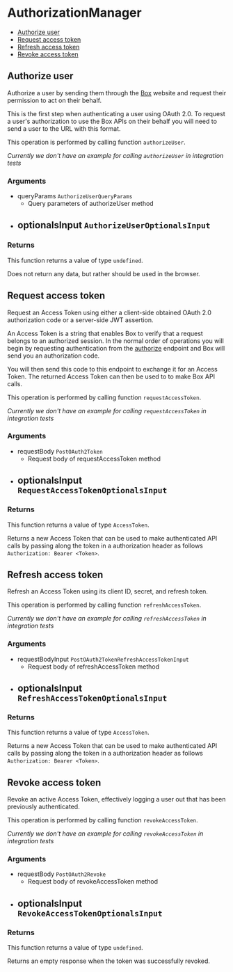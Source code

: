 # AuthorizationManager

- [Authorize user](#authorize-user)
- [Request access token](#request-access-token)
- [Refresh access token](#refresh-access-token)
- [Revoke access token](#revoke-access-token)

## Authorize user

Authorize a user by sending them through the [Box](https://box.com)
website and request their permission to act on their behalf.

This is the first step when authenticating a user using
OAuth 2.0. To request a user's authorization to use the Box APIs
on their behalf you will need to send a user to the URL with this
format.

This operation is performed by calling function `authorizeUser`.

_Currently we don't have an example for calling `authorizeUser` in integration tests_

### Arguments

- queryParams `AuthorizeUserQueryParams`
  - Query parameters of authorizeUser method
- optionalsInput `AuthorizeUserOptionalsInput`
  -

### Returns

This function returns a value of type `undefined`.

Does not return any data, but rather should be used in the browser.

## Request access token

Request an Access Token using either a client-side obtained OAuth 2.0
authorization code or a server-side JWT assertion.

An Access Token is a string that enables Box to verify that a
request belongs to an authorized session. In the normal order of
operations you will begin by requesting authentication from the
[authorize](#get-authorize) endpoint and Box will send you an
authorization code.

You will then send this code to this endpoint to exchange it for
an Access Token. The returned Access Token can then be used to to make
Box API calls.

This operation is performed by calling function `requestAccessToken`.

_Currently we don't have an example for calling `requestAccessToken` in integration tests_

### Arguments

- requestBody `PostOAuth2Token`
  - Request body of requestAccessToken method
- optionalsInput `RequestAccessTokenOptionalsInput`
  -

### Returns

This function returns a value of type `AccessToken`.

Returns a new Access Token that can be used to make authenticated
API calls by passing along the token in a authorization header as
follows `Authorization: Bearer <Token>`.

## Refresh access token

Refresh an Access Token using its client ID, secret, and refresh token.

This operation is performed by calling function `refreshAccessToken`.

_Currently we don't have an example for calling `refreshAccessToken` in integration tests_

### Arguments

- requestBodyInput `PostOAuth2TokenRefreshAccessTokenInput`
  - Request body of refreshAccessToken method
- optionalsInput `RefreshAccessTokenOptionalsInput`
  -

### Returns

This function returns a value of type `AccessToken`.

Returns a new Access Token that can be used to make authenticated
API calls by passing along the token in a authorization header as
follows `Authorization: Bearer <Token>`.

## Revoke access token

Revoke an active Access Token, effectively logging a user out
that has been previously authenticated.

This operation is performed by calling function `revokeAccessToken`.

_Currently we don't have an example for calling `revokeAccessToken` in integration tests_

### Arguments

- requestBody `PostOAuth2Revoke`
  - Request body of revokeAccessToken method
- optionalsInput `RevokeAccessTokenOptionalsInput`
  -

### Returns

This function returns a value of type `undefined`.

Returns an empty response when the token was successfully revoked.
